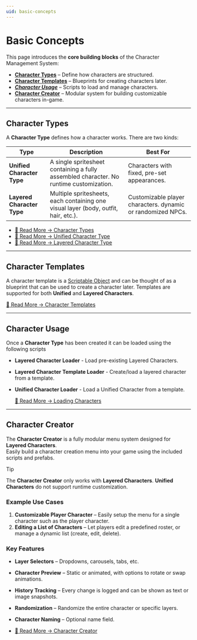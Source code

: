 ```yaml
---
uid: basic-concepts
---
```


# Basic Concepts

This page introduces the **core building blocks** of the Character Management System:  
- [**Character Types**](#character-types) – Define how characters are structured.  
- [**Character Templates**](#character-templates) – Blueprints for creating characters later.  
- [***Character Usage***](#character-usage) – Scripts to load and manage characters.  
- [**Character Creator**](#character-creator) – Modular system for building customizable characters in-game.  

---

## Character Types
A **Character Type** defines how a character works. There are two kinds:

| Type | Description | Best For |
|------|-------------|----------|
| **Unified Character Type** | A single spritesheet containing a fully assembled character. No runtime customization. | Characters with fixed, pre-set appearances. |
| **Layered Character Type** | Multiple spritesheets, each containing one visual layer (body, outfit, hair, etc.). | Customizable player characters. dynamic or randomized NPCs. |

- [🔗 Read More →  Character Types](xref:character-types)  
- [🔗 Read More → Unified Character Type](xref:unified-character-type)  
- [🔗 Read More → Layered Character Type](xref:layered-character-type)  

---

## Character Templates

A character template is a [Scriptable Object](https://docs.unity3d.com/6000.0/Documentation/Manual/class-ScriptableObject.html) and can be thought of as a blueprint that can be used to create a character later. Templates are supported for both **Unified** and **Layered Characters**.

[🔗 Read More → Character Templates](xref:character-templates)  

---

## Character Usage

Once a **Character Type** has been created it can be loaded using the following scripts

- **Layered Character Loader** - Load pre-existing Layered Characters.
- **Layered Character Template Loader** - Create/load a layered character from a template.
- **Unified Character Loader** - Load a Unified Character from a template.
  
  [🔗 Read More → Loading Characters](xref:loading-characters)  

---

## Character Creator

The **Character Creator** is a fully modular menu system designed for **Layered Characters**.  
Easily build a character creation menu into your game using the included scripts and prefabs.

> [!TIP]  
> The **Character Creator** only works with **Layered Characters**. **Unified Characters** do not support runtime customization.

### Example Use Cases
1. **Customizable Player Character** – Easily setup the menu for a single character such as the player character.  
2. **Editing a List of Characters** – Let players edit a predefined roster, or manage a dynamic list (create, edit, delete).  

### Key Features
- **Layer Selectors** – Dropdowns, carousels, tabs, etc.  
- **Character Preview** – Static or animated, with options to rotate or swap animations.  
- **History Tracking** – Every change is logged and can be shown as text or image snapshots.  
- **Randomization** – Randomize the entire character or specific layers.  
- **Character Naming** – Optional name field.  

- [🔗 Read More → Character Creator](xref:character-creator)  
